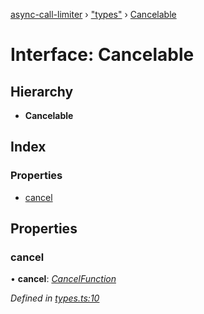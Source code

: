[async-call-limiter](../README.md) › ["types"](../modules/_types_.md) › [Cancelable](_types_.cancelable.md)

# Interface: Cancelable

## Hierarchy

* **Cancelable**

## Index

### Properties

* [cancel](_types_.cancelable.md#cancel)

## Properties

###  cancel

• **cancel**: *[CancelFunction](_types_.cancelfunction.md)*

*Defined in [types.ts:10](https://github.com/SpudNyk/async-call-limiter/blob/a5b269b/src/types.ts#L10)*
